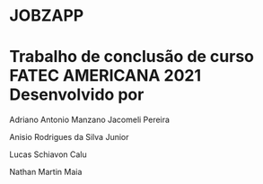 # JOBZAPP

<h1>Trabalho de conclusão de curso FATEC AMERICANA 2021 Desenvolvido por </h1>

<P>Adriano Antonio Manzano Jacomeli Pereira</P>
<P>Anisio Rodrigues da Silva Junior</P>
<P>Lucas Schiavon Calu</P>
<P>Nathan Martin Maia</P>
